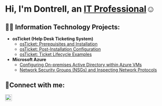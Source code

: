 <h1>Hi, I'm Dontrell, an <a href="https://www.linkedin.com/in/dontrellwest">IT Professional</a>☺</h1>

<h2>👨‍💻 Information Technology Projects:</h2>

- <b>osTicket (Help Desk Ticketing System)</b>
  - [osTicket: Prerequisites and Installation](https://github.com/TheRealDTrell/osticket-prereqs)
  - [osTicket: Post-Installation Configuration](https://github.com/TheRealDTrell/post-install-config)
  - [osTicket: Ticket Lifecycle Examples](https://github.com/TheRealDTrell/ticket-lifecycle)
- <b>Microsoft Azure</b>
  - [Configuring On-premises Active Directory within Azure VMs](https://github.com/TheRealDTrell/configure-ad)
  - [Network Security Groups (NSGs) and Inspecting Network Protocols](https://github.com/TheRealDTrell/azure-network-protocols)


<h2>🤳Connect with me:</h2>

[<img align="left" alt="Josh | LinkedIn" width="22px" src="https://cdn.jsdelivr.net/npm/simple-icons@v3/icons/linkedin.svg" />][linkedin]

[linkedin]: https://www.linkedin.com/in/dontrellwest
